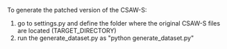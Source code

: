 To generate the patched version of the CSAW-S:
1) go to settings.py and define the folder where the original CSAW-S files are located (TARGET_DIRECTORY)
2) run the generate_dataset.py as "python generate_dataset.py"
